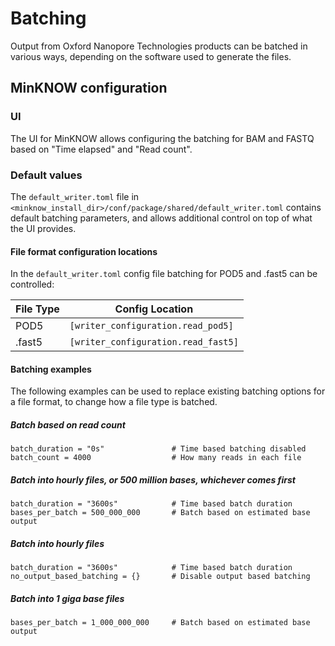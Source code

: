 Batching
========

Output from Oxford Nanopore Technologies products can be batched in various ways, depending on the software used to generate the files.

MinKNOW configuration
---------------------

### UI

The UI for MinKNOW allows configuring the batching for BAM and FASTQ based on "Time elapsed" and "Read count".

### Default values

The `default_writer.toml` file in ``<minknow_install_dir>/conf/package/shared/default_writer.toml``
contains default batching parameters, and allows additional control on top of what the UI provides.

#### File format configuration locations

In the ``default_writer.toml`` config file batching for POD5 and .fast5 can be controlled:

File Type | Config Location
--------- | ---------------
POD5      | ``[writer_configuration.read_pod5]``
.fast5     | ``[writer_configuration.read_fast5]``


#### Batching examples

The following examples can be used to replace existing batching options for a file format, to change how a file type is batched.

##### Batch based on read count

```
batch_duration = "0s"               # Time based batching disabled
batch_count = 4000                  # How many reads in each file
```

##### Batch into hourly files, or 500 million bases, whichever comes first

```
batch_duration = "3600s"            # Time based batch duration
bases_per_batch = 500_000_000       # Batch based on estimated base output
```

##### Batch into hourly files

```
batch_duration = "3600s"            # Time based batch duration
no_output_based_batching = {}       # Disable output based batching
```

##### Batch into 1 giga base files

```
bases_per_batch = 1_000_000_000     # Batch based on estimated base output
```
